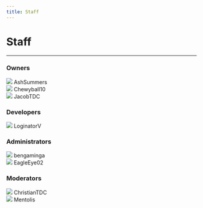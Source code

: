 ```yaml
---
title: Staff
---
```


# Staff

- - -

<div class="container">
  <div class="row">
    <div class="card margin-bottom--sm">
      <div class="card__header">
        <h3 style={{color: `#8a2be2`}}>Owners</h3>
      </div>
      <div class="card__body">
        <div class="row">
          <div class="col">
            <img src="/img/avatar/3cbbcc71519a46dca09cbde3aae8d897.png" />
            AshSummers
          </div>
          <div class="col">
            <img src="/img/avatar/3feee4d6806d48c6b9a5963f553063bc.png" />
            Chewyball10
          </div>
          <div class="col">
            <img src="/img/avatar/65c43d7b531c45fa842d21d9918311eb.png" />
            JacobTDC
          </div>
          <div class="col"></div>
        </div>
      </div>
    </div>
  </div>
  <div class="row">
    <div class="card margin-bottom--sm">
      <div class="card__header">
        <h3 style={{color: `#6060fd`}}>Developers</h3>
      </div>
      <div class="card__body">
        <div class="row">
          <div class="col">
            <img src="/img/avatar/6c036c4999dd4baa973361c82f07e8ae.png" />
            LoginatorV
          </div>
          <div class="col"></div>
        </div>
      </div>
    </div>
  </div>
  <div class="row">
    <div class="card margin-bottom--sm">
      <div class="card__header">
        <h3 style={{color: `#ff0000`}}>Administrators</h3>
      </div>
      <div class="card__body">
        <div class="row">
          <div class="col">
            <img src="/img/avatar/578ffa6533e747acb0a07dbe417261f8.png" />
            bengaminga
          </div>
          <div class="col">
            <img src="/img/avatar/f685272301974204a6fb3571057e98b2.png" />
            EagleEye02
          </div>
          <div class="col"></div>
        </div>
      </div>
    </div>
  </div>
  <div class="row">
    <div class="card margin-bottom--sm">
      <div class="card__header">
        <h3 style={{color: `#00bb00`}}>Moderators</h3>
      </div>
      <div class="card__body">
        <div class="row">
          <div class="col">
            <img src="/img/avatar/d3f87c78552b4a30ac1df3a202143080.png" />
            ChristianTDC
          </div>
          <div class="col">
            <img src="/img/avatar/3e95dc7b057e4a758f5fa1f560b9cc58.png" />
            Mentolis
          </div>
          <div class="col"></div>
        </div>
      </div>
    </div>
  </div>
</div>
